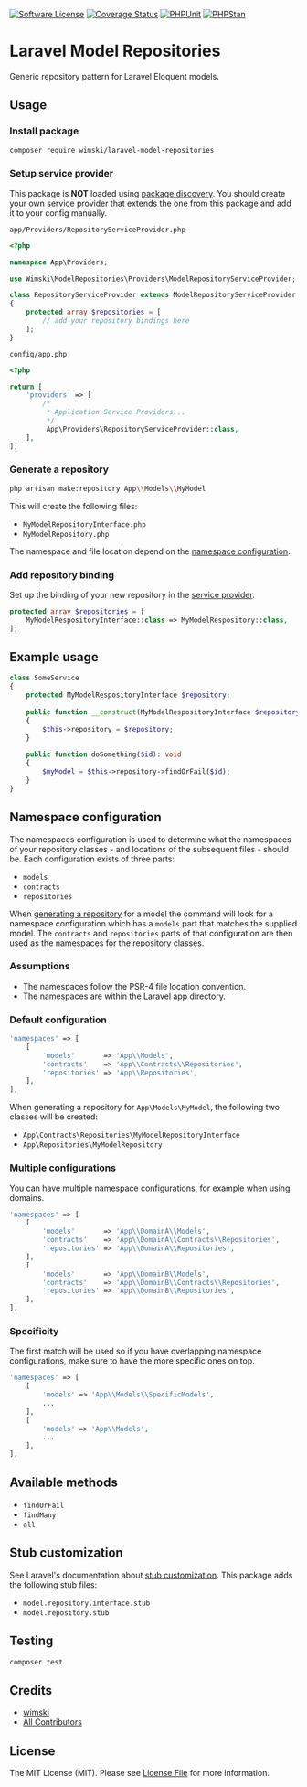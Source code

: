 [![Software License](https://img.shields.io/badge/license-MIT-brightgreen.svg?style=flat-square)](LICENSE.md)
[![Coverage Status](https://coveralls.io/repos/github/wimski/laravel-model-repositories/badge.svg?branch=master)](https://coveralls.io/github/wimski/laravel-model-repositories?branch=master)
[![PHPUnit](https://github.com/wimski/laravel-model-repositories/actions/workflows/phpunit.yml/badge.svg)](https://github.com/wimski/laravel-model-repositories/actions/workflows/phpunit.yml)
[![PHPStan](https://github.com/wimski/laravel-model-repositories/actions/workflows/phpstan.yml/badge.svg)](https://github.com/wimski/laravel-model-repositories/actions/workflows/phpstan.yml)

# Laravel Model Repositories

Generic repository pattern for Laravel Eloquent models.

## Usage

### Install package

```bash
composer require wimski/laravel-model-repositories
```

### Setup service provider

This package is **NOT** loaded using [package discovery](https://laravel.com/docs/8.x/packages#package-discovery).
You should create your own service provider that extends the one from this package and add it to your config manually.

`app/Providers/RepositoryServiceProvider.php`
```php
<?php

namespace App\Providers;

use Wimski\ModelRepositories\Providers\ModelRepositoryServiceProvider;

class RepositoryServiceProvider extends ModelRepositoryServiceProvider
{
    protected array $repositories = [
        // add your repository bindings here
    ];
}
```

`config/app.php`
```php
<?php

return [
    'providers' => [
        /*
         * Application Service Providers...
         */
         App\Providers\RepositoryServiceProvider::class,
    ],
];
```

### Generate a repository

```bash
php artisan make:repository App\\Models\\MyModel
```

This will create the following files:
* `MyModelRepositoryInterface.php`
* `MyModelRepository.php`

The namespace and file location depend on the [namespace configuration](#namespace-configuration).

### Add repository binding

Set up the binding of your new repository in the [service provider](#setup-service-provider).

```php
protected array $repositories = [
    MyModelRespositoryInterface::class => MyModelRespository::class,
];
```

## Example usage

```php
class SomeService
{
    protected MyModelRespositoryInterface $repository;
    
    public function __construct(MyModelRespositoryInterface $repository)
    {
        $this->repository = $repository;    
    }
    
    public function doSomething($id): void
    {
        $myModel = $this->repository->findOrFail($id);
    }
}
```

## Namespace configuration

The namespaces configuration is used to determine what the namespaces of your repository classes - and locations of the subsequent files - should be.
Each configuration exists of three parts:
* `models`
* `contracts`
* `repositories`

When [generating a repository](#generate-a-repository) for a model the command will look for a namespace configuration which has a `models` part that matches the supplied model.
The `contracts` and `repositories` parts of that configuration are then used as the namespaces for the repository classes.

### Assumptions

* The namespaces follow the PSR-4 file location convention.
* The namespaces are within the Laravel app directory.

### Default configuration

```php
'namespaces' => [
    [
        'models'       => 'App\\Models',
        'contracts'    => 'App\\Contracts\\Repositories',
        'repositories' => 'App\\Repositories',
    ],
],
```

When generating a repository for `App\Models\MyModel`, the following two classes will be created:
* `App\Contracts\Repositories\MyModelRepositoryInterface`
* `App\Repositories\MyModelRepository`

### Multiple configurations

You can have multiple namespace configurations, for example when using domains.

```php
'namespaces' => [
    [
        'models'       => 'App\\DomainA\\Models',
        'contracts'    => 'App\\DomainA\\Contracts\\Repositories',
        'repositories' => 'App\\DomainA\\Repositories',
    ],
    [
        'models'       => 'App\\DomainB\\Models',
        'contracts'    => 'App\\DomainB\\Contracts\\Repositories',
        'repositories' => 'App\\DomainB\\Repositories',
    ],
],
```

### Specificity

The first match will be used so if you have overlapping namespace configurations, make sure to have the more specific ones on top.

```php
'namespaces' => [
    [
        'models' => 'App\\Models\\SpecificModels',
        ...
    ],
    [
        'models' => 'App\\Models',
        ...
    ],
],
```

## Available methods

* `findOrFail`
* `findMany`
* `all`

## Stub customization

See Laravel's documentation about [stub customization](https://laravel.com/docs/8.x/artisan#stub-customization).
This package adds the following stub files:
* `model.repository.interface.stub`
* `model.repository.stub`

## Testing

```bash
composer test
```

## Credits

- [wimski](https://github.com/wimski)
- [All Contributors](../../contributors)

## License

The MIT License (MIT). Please see [License File](LICENSE.md) for more information.
